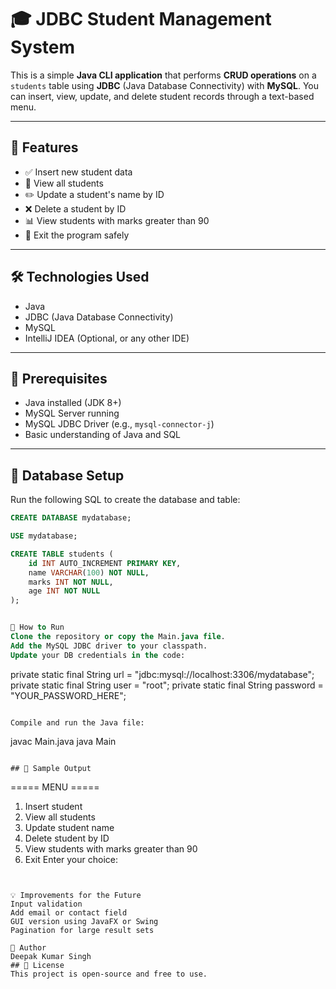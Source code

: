 # 🎓 JDBC Student Management System

This is a simple **Java CLI application** that performs **CRUD operations** on a `students` table using **JDBC** (Java Database Connectivity) with **MySQL**. You can insert, view, update, and delete student records through a text-based menu.

---

## 🧠 Features

- ✅ Insert new student data
- 📄 View all students
- ✏️ Update a student's name by ID
- ❌ Delete a student by ID
- 📊 View students with marks greater than 90
- 🚪 Exit the program safely

---

## 🛠 Technologies Used

- Java
- JDBC (Java Database Connectivity)
- MySQL
- IntelliJ IDEA (Optional, or any other IDE)

---

## 🧾 Prerequisites

- Java installed (JDK 8+)
- MySQL Server running
- MySQL JDBC Driver (e.g., `mysql-connector-j`)
- Basic understanding of Java and SQL

---

## 🧱 Database Setup

Run the following SQL to create the database and table:

```sql
CREATE DATABASE mydatabase;

USE mydatabase;

CREATE TABLE students (
    id INT AUTO_INCREMENT PRIMARY KEY,
    name VARCHAR(100) NOT NULL,
    marks INT NOT NULL,
    age INT NOT NULL
);


🚀 How to Run
Clone the repository or copy the Main.java file.
Add the MySQL JDBC driver to your classpath.
Update your DB credentials in the code:

```
private static final String url = "jdbc:mysql://localhost:3306/mydatabase";
private static final String user = "root";
private static final String password = "YOUR_PASSWORD_HERE";

```

Compile and run the Java file:
```
javac Main.java
java Main
```

## 📖 Sample Output
```
===== MENU =====
1. Insert student
2. View all students
3. Update student name
4. Delete student by ID
5. View students with marks greater than 90
6. Exit
   Enter your choice:
```


💡 Improvements for the Future
Input validation
Add email or contact field
GUI version using JavaFX or Swing
Pagination for large result sets

🤝 Author
Deepak Kumar Singh
## 📄 License
This project is open-source and free to use.